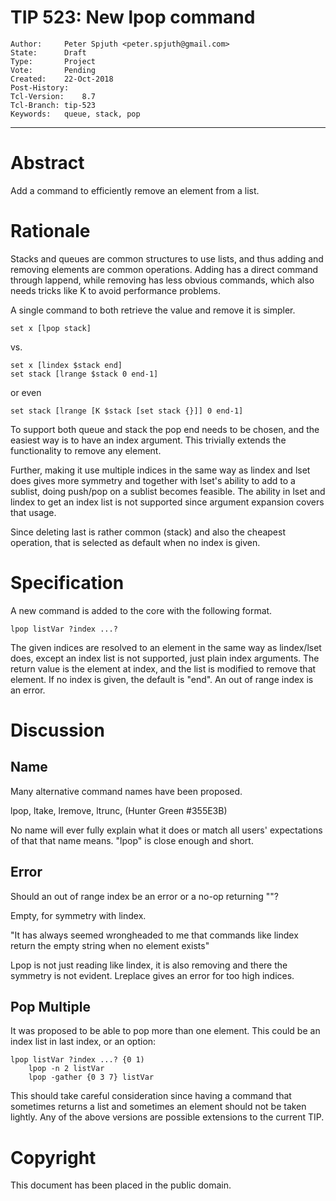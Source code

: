 # TIP 523: New lpop command
	Author:		Peter Spjuth <peter.spjuth@gmail.com>
	State:		Draft
	Type:		Project
	Vote:		Pending
	Created:	22-Oct-2018
	Post-History:
	Tcl-Version:	8.7
	Tcl-Branch:	tip-523
	Keywords:	queue, stack, pop
-----

# Abstract

Add a command to efficiently remove an element from a list.

# Rationale

Stacks and queues are common structures to use lists, and thus adding
and removing elements are common operations.
Adding has a direct command through lappend, while removing has less
obvious commands, which also needs tricks like K to avoid performance
problems.

A single command to both retrieve the value and remove it is simpler.

	set x [lpop stack]

vs.

	set x [lindex $stack end]
	set stack [lrange $stack 0 end-1]

or even

	set stack [lrange [K $stack [set stack {}]] 0 end-1]

To support both queue and stack the pop end needs to be chosen, and the easiest
way is to have an index argument. This trivially extends the functionality to
remove any element.

Further, making it use multiple indices in the same way as lindex and lset does
gives more symmetry and together with lset's ability to add to a sublist,
doing push/pop on a sublist becomes feasible.
The ability in lset and lindex to get an index list is not supported since
argument expansion covers that usage.

Since deleting last is rather common (stack) and also the cheapest operation,
that is selected as default when no index is given.

# Specification

A new command is added to the core with the following format.

	lpop listVar ?index ...?

The given indices are resolved to an element in the same way as lindex/lset
does, except an index list is not supported, just plain index arguments.
The return value is the element at index, and the list is modified to
remove that element.
If no index is given, the default is "end".
An out of range index is an error.

# Discussion

## Name

Many alternative command names have been proposed.

lpop, ltake, lremove, ltrunc, (Hunter Green #355E3B)

No name will ever fully explain what it does or match all users' expectations
of that that name means. "lpop" is close enough and short.

## Error

Should an out of range index be an error or a no-op returning ""?

Empty, for symmetry with lindex.

"It has always seemed wrongheaded to me that commands like lindex return
the empty string when no element exists"

Lpop is not just reading like lindex, it is also removing and there the
symmetry is not evident. Lreplace gives an error for too high indices.

## Pop Multiple

It was proposed to be able to pop more than one element.
This could be an index list in last index, or an option:

	lpop listVar ?index ...? {0 1)
        lpop -n 2 listVar
        lpop -gather {0 3 7} listVar

This should take careful consideration since having a command that sometimes
returns a list and sometimes an element should not be taken lightly.
Any of the above versions are possible extensions to the current TIP.

# Copyright

This document has been placed in the public domain.
